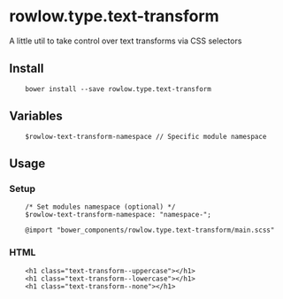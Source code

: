 # rowlow.type.text-transform

A little util to take control over text transforms via CSS selectors

## Install

```
    bower install --save rowlow.type.text-transform
```

## Variables

```
    $rowlow-text-transform-namespace // Specific module namespace
```


## Usage

### Setup
```
    /* Set modules namespace (optional) */
    $rowlow-text-transform-namespace: "namespace-";

    @import "bower_components/rowlow.type.text-transform/main.scss"
```


### HTML
```
    <h1 class="text-transform--uppercase"></h1>
    <h1 class="text-transform--lowercase"></h1>
    <h1 class="text-transform--none"></h1>
```


